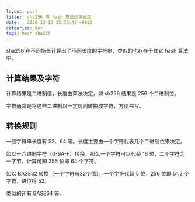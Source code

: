 ```yaml
---
layout: post
title:  sha256 等 hash 算法结果长度
date:   2020-12-10 15:56:43 +0800
catgeries: dev
tags: hash sha256
---
```


sha256 在不同场景计算出了不同长度的字符串，类似的也存在于其它 hash 算法中。

<!-- more -->

## 计算结果及字符
计算结果是二进制值，长度由算法决定，如 sh256 结果是 256 个二进制位。

字符通常是将这些二进制以一定规则转换成字符，方便书写。

## 转换规则
一般字符串长度有 52、64 等。长度主要由一个字符代表几个二进制位来决定。

如以十六进制字符（0-9A-F）转换，那么一个字符可以代替 16 位，二个字符为一字节。计算可知 256 位即 64 个字符。

如以 BASE32 转换（一个字符有32个值），一个字符代替 5 位，256 位即 51.2 个字符，进位得 52。

类似的还有 BASE64 等。

